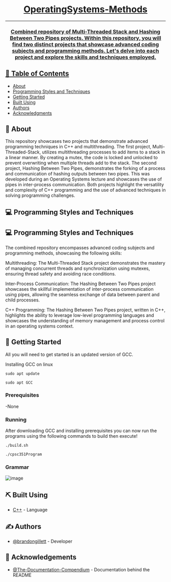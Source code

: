 <p align="center">
  <a href="" rel="noopener">
</p>

<h1 align="center">OperatingSystems-Methods</h1>

---
<h3 align="center">
  Combined repository of Multi-Threaded Stack and Hashing Between Two Pipes projects. Within this repository, you will find two distinct projects that showcase advanced coding subjects and programming methods. Let's delve into each project and explore the skills and techniques employed.
  </p>
  </h3>
  
## 📝 Table of Contents
- [About](#about)
- [Programming Styles and Techniques](#programming_styles_and_techniques)
- [Getting Started](#getting_started)
- [Built Using](#built_using)
- [Authors](#authors)
- [Acknowledgments](#acknowledgement)

## 🧐 About <a name = "about"></a>
This repository showcases two projects that demonstrate advanced programming techniques in C++ and multithreading. The first project, Multi-Threaded-Stack, utilizes multithreading processes to add items to a stack in a linear manner. By creating a mutex, the code is locked and unlocked to prevent overwriting when multiple threads add to the stack. The second project, Hashing Between Two Pipes, demonstrates the forking of a process and communication of hashing outputs between two pipes. This was developed during an Operating Systems lecture and showcases the use of pipes in inter-process communication. Both projects highlight the versatility and complexity of C++ programming and the use of advanced techniques in solving programming challenges.

## 💻 Programming Styles and Techniques <a name = "about"></a>
## 💻 Programming Styles and Techniques <a name = "#programming_styles_and_techniques"></a>
The combined repository encompasses advanced coding subjects and programming methods, showcasing the following skills:

Multithreading: The Multi-Threaded Stack project demonstrates the mastery of managing concurrent threads and synchronization using mutexes, ensuring thread safety and avoiding race conditions.

Inter-Process Communication: The Hashing Between Two Pipes project showcases the skillful implementation of inter-process communication using pipes, allowing the seamless exchange of data between parent and child processes.

C++ Programming: The Hashing Between Two Pipes project, written in C++, highlights the ability to leverage low-level programming languages and showcases the understanding of memory management and process control in an operating systems context.
## 🏁 Getting Started <a name = "getting_started"></a>
All you will need to get started is an updated version of GCC.

Installing GCC on linux

```
sudo apt update

sudo apt GCC
```

### Prerequisites
-None

### Running
After downloading GCC and installing prerequisites you can now run the programs using the following commands to build then execute!
```
./build.sh

./cpsc351Program
```
### Grammar 

![image](https://user-images.githubusercontent.com/82180479/208269680-f2803b52-c9e4-400a-be38-dedb66303e0c.png)


## ⛏️ Built Using <a name = "built_using"></a>
- [C++](https://cplusplus.com/) - Language

## ✍️ Authors <a name = "authors"></a>
- [@brandongillett](https://github.com/brandongillett) - Developer

## 🎉 Acknowledgements <a name = "acknowledgement"></a>
- [@The-Documentation-Compendium](https://github.com/kylelobo/The-Documentation-Compendium) - Documentation behind the README
